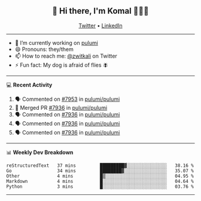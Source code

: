 <h2 align="center"> 👋 Hi there, I'm Komal 🧑🏾‍💻 </h2>
<p align="center">
    <a href="https://twitter.com/zwitkali">Twitter</a> •
    <a href="https://www.linkedin.com/in/komal-ali/">LinkedIn</a>
</p>

--------

- 🔭 I’m currently working on [pulumi](https://github.com/pulumi/pulumi)
- 😄 Pronouns: they/them
- 📫 How to reach me: [@zwitkali](https://twitter.com/zwitkali) on Twitter
- ⚡ Fun fact: My dog is afraid of flies 🪰

--------
💻 **Recent Activity**

<!--START_SECTION:activity-->
1. 🗣 Commented on [#7953](https://github.com/pulumi/pulumi/issues/7953) in [pulumi/pulumi](https://github.com/pulumi/pulumi)
2. 🎉 Merged PR [#7936](https://github.com/pulumi/pulumi/pull/7936) in [pulumi/pulumi](https://github.com/pulumi/pulumi)
3. 🗣 Commented on [#7936](https://github.com/pulumi/pulumi/issues/7936) in [pulumi/pulumi](https://github.com/pulumi/pulumi)
4. 🗣 Commented on [#7936](https://github.com/pulumi/pulumi/issues/7936) in [pulumi/pulumi](https://github.com/pulumi/pulumi)
5. 🗣 Commented on [#7936](https://github.com/pulumi/pulumi/issues/7936) in [pulumi/pulumi](https://github.com/pulumi/pulumi)
<!--END_SECTION:activity-->

--------

📊 **Weekly Dev Breakdown**
<!--START_SECTION:waka-->
```text
reStructuredText   37 mins         █████████▓░░░░░░░░░░░░░░░   38.16 % 
Go                 34 mins         ████████▓░░░░░░░░░░░░░░░░   35.07 % 
Other              4 mins          █▒░░░░░░░░░░░░░░░░░░░░░░░   04.95 % 
Markdown           4 mins          █░░░░░░░░░░░░░░░░░░░░░░░░   04.64 % 
Python             3 mins          █░░░░░░░░░░░░░░░░░░░░░░░░   03.76 % 
```
<!--END_SECTION:waka-->

--------